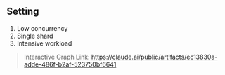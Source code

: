 ## Setting

1. Low concurrency
2. Single shard
3. Intensive workload

> Interactive Graph Link: https://claude.ai/public/artifacts/ec13830a-adde-486f-b2af-523750bf6641
